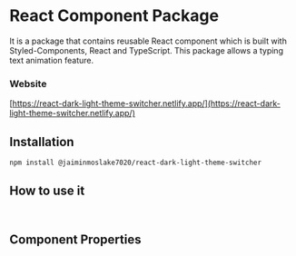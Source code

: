 # React Component Package

It is a package that contains reusable React component which is built with Styled-Components, React and TypeScript.
This package allows a typing text animation feature.

### Website

[https://react-dark-light-theme-switcher.netlify.app/](https://react-dark-light-theme-switcher.netlify.app/)

## Installation

```bash
npm install @jaiminmoslake7020/react-dark-light-theme-switcher
```

## How to use it

```code

```

```code

```

## Component Properties



